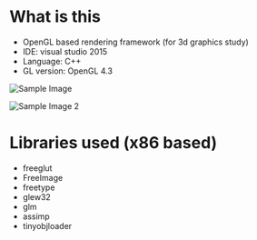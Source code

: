
# What is this
* OpenGL based rendering framework (for 3d graphics study)
* IDE: visual studio 2015
* Language: C++
* GL version: OpenGL 4.3

![Sample Image](https://cloud.githubusercontent.com/assets/11644393/15381530/30adbcc2-1dbb-11e6-9286-13c0f82e6f92.jpg)

![Sample Image 2](https://cloud.githubusercontent.com/assets/11644393/19237188/8d54a5c0-8f36-11e6-9051-8e2296744c82.png)

# Libraries used (x86 based)
* freeglut
* FreeImage
* freetype
* glew32
* glm
* assimp
* tinyobjloader
